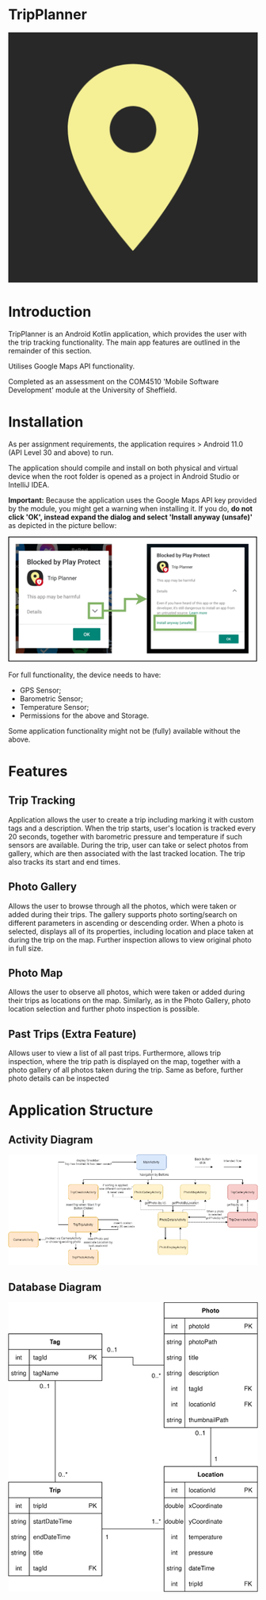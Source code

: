 # TripPlanner
![TripPlanner Logo](app/src/main/trip_planner_icon-playstore.png)
# Introduction
TripPlanner is an Android Kotlin application, which provides the user with the trip tracking
functionality. The main app features are outlined in the remainder of this section.

Utilises Google Maps API functionality.

Completed as an assessment on the COM4510 'Mobile Software Development' module at the University
of Sheffield.

# Installation

As per assignment requirements, the application requires > Android 11.0 (API Level 30 and above) to run.

The application should compile and install on both physical and virtual device when the root folder is
opened as a project in Android Studio or IntelliJ IDEA.

**Important:** Because the application uses the Google Maps API key provided by the module,
you might get a warning when installing it. If you do, **do not click 'OK', instead expand the
dialog and select 'Install anyway (unsafe)'** as depicted in the picture bellow:

![Unsafe App Popup](readme_related/Unsafe%20Popup.png)

For full functionality, the device needs to have:
- GPS Sensor;
- Barometric Sensor;
- Temperature Sensor;
- Permissions for the above and Storage.

Some application functionality might not be (fully) available without the above.

# Features
## Trip Tracking
Application allows the user to create a trip including marking it with custom tags and a description.
When the trip starts, user's location is tracked every 20 seconds, together with barometric pressure
and temperature if such sensors are available. During the trip, user can take or select photos from
gallery, which are then associated with the last tracked location. The trip also tracks its start and
end times.

## Photo Gallery
Allows the user to browse through all the photos, which were taken or added during their trips. 
The gallery supports photo sorting/search on different parameters in ascending or descending order.
When a photo is selected, displays all of its properties, including location and place taken at
during the trip on the map. Further inspection allows to view original photo in full size.

## Photo Map
Allows the user to observe all photos, which were taken or added during their trips as locations
on the map. Similarly, as in the Photo Gallery, photo location selection and further photo inspection
is possible.

## Past Trips (Extra Feature)
Allows user to view a list of all past trips. Furthermore, allows trip inspection, where the trip
path is displayed on the map, together with a photo gallery of all photos taken during the trip.
Same as before, further photo details can be inspected

# Application Structure
## Activity Diagram
![Activity Diagram](readme_related/Activity%20Diagram.png)
## Database Diagram
![Database Diagram](readme_related/Database%20Diagram.png)